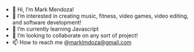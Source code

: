 - 👋 Hi, I’m Mark Mendoza!
- 👀 I’m interested in creating music, fitness, video games, video editing, and software development!
- 🌱 I’m currently learning Javascript
- 💞️ I’m looking to collaborate on any sort of project!
- 📫 How to reach me @marklmdoza@gmail.com

<!---
markmdoza/markmdoza is a ✨ special ✨ repository because its `README.md` (this file) appears on your GitHub profile.
You can click the Preview link to take a look at your changes.
--->
